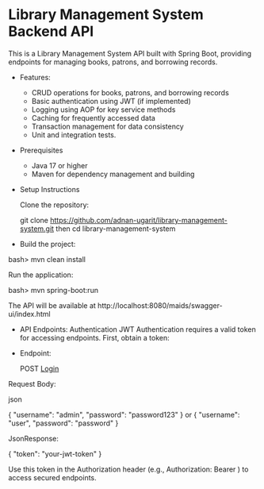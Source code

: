 # Library Management System Backend API

This is a Library Management System API built with Spring Boot, providing endpoints for managing books, patrons, and borrowing records.

* Features:

    - CRUD operations for books, patrons, and borrowing records
    - Basic authentication using JWT (if implemented)
    - Logging using AOP for key service methods
    - Caching for frequently accessed data
    - Transaction management for data consistency
    - Unit and integration tests.

* Prerequisites

    - Java 17 or higher
    - Maven for dependency management and building

* Setup Instructions

    Clone the repository:

    git clone https://github.com/adnan-ugarit/library-management-system.git
    then cd library-management-system


* Build the project:

bash> mvn clean install

Run the application:

bash> mvn spring-boot:run

The API will be available at http://localhost:8080/maids/swagger-ui/index.html

* API Endpoints:
Authentication
JWT Authentication requires a valid token for accessing endpoints. First, obtain a token:
- Endpoint:

    POST [Login](http://localhost:8080/maids/api/v1/auth/authenticate)

Request Body:

json

{
  "username": "admin",
  "password": "password123"
}
or
{
  "username": "user",
  "password": "password"
}

JsonResponse:

{
  "token": "your-jwt-token"
}

Use this token in the Authorization header (e.g., Authorization: Bearer <token>) to access secured endpoints.
